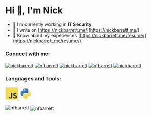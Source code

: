 # Hi 👋, I'm Nick
- 🔭 I’m currently working in **IT Security**
- 📝 I write on [https://nickbarrett.me/](https://nickbarrett.me/)
- 📄 Know about my experiences [https://nickbarrett.me/resume/](https://nickbarrett.me/resume/)

### Connect with me:

<a href="https://twitter.com/nickbarrett" target="blank"><img align="center" src="https://raw.githubusercontent.com/rahuldkjain/github-profile-readme-generator/master/src/images/icons/Social/twitter.svg" alt="nickbarrett" height="30" width="40" /></a>
<a href="https://linkedin.com/in/nfbarrett" target="blank"><img align="center" src="https://raw.githubusercontent.com/rahuldkjain/github-profile-readme-generator/master/src/images/icons/Social/linked-in-alt.svg" alt="nfbarrett" height="30" width="40" /></a>
<a href="https://fb.com/nickbarrett" target="blank"><img align="center" src="https://raw.githubusercontent.com/rahuldkjain/github-profile-readme-generator/master/src/images/icons/Social/facebook.svg" alt="nickbarrett" height="30" width="40" /></a>
<a href="https://instagram.com/nfbarrett" target="blank"><img align="center" src="https://raw.githubusercontent.com/rahuldkjain/github-profile-readme-generator/master/src/images/icons/Social/instagram.svg" alt="nfbarrett" height="30" width="40" /></a>
<a href="https://www.youtube.com/c/nickbarrett" target="blank"><img align="center" src="https://raw.githubusercontent.com/rahuldkjain/github-profile-readme-generator/master/src/images/icons/Social/youtube.svg" alt="nickbarrett" height="30" width="40" /></a>
</p>

### Languages and Tools:
<p align="left"> <a href="https://developer.mozilla.org/en-US/docs/Web/JavaScript" target="_blank" rel="noreferrer"> <img src="https://raw.githubusercontent.com/devicons/devicon/master/icons/javascript/javascript-original.svg" alt="javascript" width="40" height="40"/> </a> <a href="https://www.python.org" target="_blank" rel="noreferrer"> <img src="https://raw.githubusercontent.com/devicons/devicon/master/icons/python/python-original.svg" alt="python" width="40" height="40"/> </a> </p>

<p><img align="left" src="https://github-readme-stats.vercel.app/api/top-langs?username=nfbarrett&show_icons=true&locale=en&layout=compact" alt="nfbarrett" /></p>

<p>&nbsp;<img align="center" src="https://github-readme-stats.vercel.app/api?username=nfbarrett&show_icons=true&locale=en" alt="nfbarrett" /></p>

